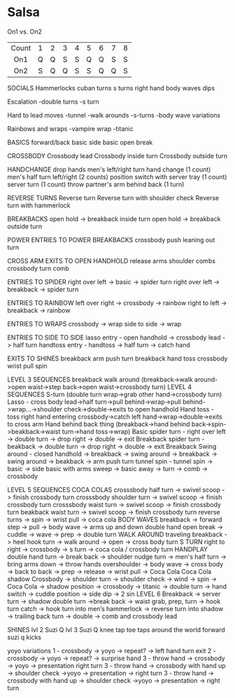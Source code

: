 # Salsa

On1 vs. On2

|       |     |     |     |     |     |     |     |     |
| :---: | :-: | :-: | :-: | :-: | :-: | :-: | :-: | :-: |
| Count |  1  |  2  |  3  |  4  |  5  |  6  |  7  |  8  |
|  On1  |  Q  |  Q  |  S  |  S  |  Q  |  Q  |  S  |  S  |
|  On2  |  S  |  Q  |  Q  |  S  |  S  |  Q  |  Q  |  S  |

SOCIALS
Hammerlocks
cuban turns
s turns
right hand
body waves
dips

Escalation
-double turns
-s turn

Hard to lead moves
-tunnel
-walk arounds
-s-turns
-body wave variations

Rainbows and wraps
-vampire wrap
-titanic

BASICS
forward/back basic
side basic
open break

CROSSBODY
Crossbody lead
Crossbody inside turn
Crossbody outside turn

HANDCHANGE
drop hands
men's left/right turn hand change (1 count)
men's half turn left/right (2 counts)
position switch with server tray (1 count)
server turn (1 count)
throw partner's arm behind back (1 turn)

REVERSE TURNS
Reverse turn
Reverse turn with shoulder check
Reverse turn with hammerlock

BREAKBACKS
open hold -> breakback inside turn
open hold -> breakback outside turn

POWER ENTRIES TO POWER BREAKBACKS
crossbody push
leaning out turn

CROSS ARM EXITS TO OPEN HANDHOLD
release arms
shoulder combs
crossbody turn comb

ENTRIES TO SPIDER
right over left -> basic -> spider turn
right over left -> breakback -> spider turn

ENTRIES TO RAINBOW
left over right -> crossbody -> rainbow
right to left -> breakback -> rainbow

ENTRIES TO WRAPS
crossbody -> wrap
side to side -> wrap

ENTRIES TO SIDE TO SIDE
lasso entry - open handhold -> crossbody lead -> half turn
handtoss entry - handtoss -> half turn -> catch hand

EXITS TO SHINES
breakback arm push turn
breakback hand toss
crossbody wrist pull spin

LEVEL 3 SEQUENCES
breakback walk around (breakback->walk around->open waist->step back->open waist->crossbody turn)
LEVEL 4 SEQUENCES
S-turn (double turn wrap->grab other hand->crossbody turn)
Lasso - cross body lead->half turn->pull behind->wrap->pull behind->wrap...->shoulder check->double->exits to open handhold
Hand toss - toss right hand entering crossbody->catch left hand->wrap->double->exits to cross arm
Hand behind back thing (breakback->hand behind back->spin->beakback->waist turn->hand toss->wrap)
Basic spider turn - right over left -> double turn -> drop right -> double -> exit
Breakback spider turn - beakback -> double turn -> drop right -> double -> exit
Breakback
Swing around - closed handhold -> breakback -> swing around -> breakback -> swing around -> beakback -> arm push turn
tunnel spin - tunnel spin -> basic -> side basic with arms sweep -> basic away -> turn -> comb -> crossbody

LEVEL 5 SEQUENCES
COCA COLAS
crosssbody half turn -> swivel scoop -> finish crossbody turn
crosssbody shoulder turn -> swivel scoop -> finish crossbody turn
crosssbody waist turn -> swivel scoop -> finish crossbody turn
beakback waist turn -> swivel scoop -> finish crossbody turn
reverse turns -> spin -> wrist pull -> coca cola
BODY WAVES
breakback -> forward step -> pull -> body wave -> arms up and down
double hand open break -> cuddle -> wave -> prep -> double turn
WALK AROUND
traveling breakback -> heel hook turn -> walk around -> open -> cross body turn
S TURN
right to right -> crossbody -> s turn -> coca cola / crossbody turn
HANDPLAY
double hand turn -> break back -> shoulder nudge turn -> men's half turn -> bring arms down -> throw hands overshoulder -> body wave -> cross body -> back to back -> prep -> release -> wrist pull -> Coca Cola
Coca Cola shadow
Crossbody -> shoulder turn -> shoulder check -> wind -> spin -> Coca Cola -> shadow position -> crossbody -> titanic -> double turn -> hand switch -> cuddle position -> side dip -> 2 sin
LEVEL 6
Breakback -> server turn -> shadow double turn ->break back -> waist grab, prep, turn -> hook turn catch -> hook turn into men’s hammerlock -> reverse turn into shadow -> trailing back turn -> double -> comb and crossbody lead

SHINES
lvl 2 Suzi Q
lvl 3 Suzi Q
knee tap toe taps
around the world
forward suzi q
kicks

yoyo variations
1 - crossbody -> yoyo -> repeat? -> left hand turn exit
2 - crossbody -> yoyo -> repeat? -> surprise hand
3 - throw hand -> crossbody -> yoyo -> presentation right turn
3 - throw hand -> crossbody with hand up -> shoulder check ->yoyo -> presentation -> right turn
3 - throw hand -> crossbody with hand up -> shoulder check ->yoyo -> presentation -> right turn
